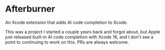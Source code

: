 # Afterburner
An Xcode extension that adds AI code completion to Xcode.

This was a project I started a couple years back and forgot about, but Apple just released built-in AI code completion with Xcode 16, and I don't see a point to continuing to work on this. PRs are always welcome.
